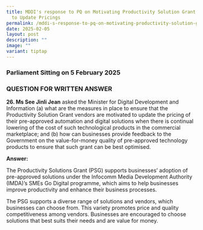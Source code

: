 ```yaml
---
title: MDDI's response to PQ on Motivating Productivity Solution Grant Vendors
  to Update Pricings
permalink: /mddi-s-response-to-pq-on-motivating-productivity-solution-grant-vendors-to-update-pricings/
date: 2025-02-05
layout: post
description: ""
image: ""
variant: tiptap
---
```

<h3>Parliament Sitting on 5 February 2025</h3>
<h3>QUESTION FOR WRITTEN ANSWER</h3>
<p><strong>26. Ms See Jinli Jean</strong> asked the Minister for Digital Development
and Information (a) what are the measures in place to ensure that the Productivity
Solution Grant vendors are motivated to update the pricing of their pre-approved
automation and digital solutions when there is continual lowering of the
cost of such technological products in the commercial marketplace; and
(b) how can businesses provide feedback to the Government on the value-for-money
quality of pre-approved technology products to ensure that such grant can
be best optimised.</p>
<p><strong>Answer:</strong>
</p>
<p>The Productivity Solutions Grant (PSG) supports businesses’ adoption of
pre-approved solutions under the Infocomm Media Development Authority (IMDA)’s
SMEs Go Digital programme, which aims to help businesses improve productivity
and enhance their business processes.</p>
<p>The PSG supports a diverse range of solutions and vendors, which businesses
can choose from. This variety promotes price and quality competitiveness
among vendors. Businesses are encouraged to choose solutions that best
suits their needs and are value for money.</p>